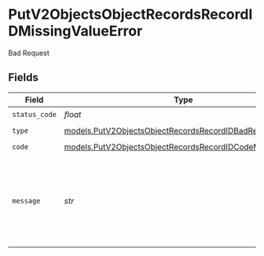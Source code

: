 # PutV2ObjectsObjectRecordsRecordIDMissingValueError

Bad Request


## Fields

| Field                                                                                                                      | Type                                                                                                                       | Required                                                                                                                   | Description                                                                                                                | Example                                                                                                                    |
| -------------------------------------------------------------------------------------------------------------------------- | -------------------------------------------------------------------------------------------------------------------------- | -------------------------------------------------------------------------------------------------------------------------- | -------------------------------------------------------------------------------------------------------------------------- | -------------------------------------------------------------------------------------------------------------------------- |
| `status_code`                                                                                                              | *float*                                                                                                                    | :heavy_check_mark:                                                                                                         | N/A                                                                                                                        |                                                                                                                            |
| `type`                                                                                                                     | [models.PutV2ObjectsObjectRecordsRecordIDBadRequestType](../models/putv2objectsobjectrecordsrecordidbadrequesttype.md)     | :heavy_check_mark:                                                                                                         | N/A                                                                                                                        |                                                                                                                            |
| `code`                                                                                                                     | [models.PutV2ObjectsObjectRecordsRecordIDCodeMissingValue](../models/putv2objectsobjectrecordsrecordidcodemissingvalue.md) | :heavy_check_mark:                                                                                                         | N/A                                                                                                                        |                                                                                                                            |
| `message`                                                                                                                  | *str*                                                                                                                      | :heavy_check_mark:                                                                                                         | N/A                                                                                                                        | Required value for attribute with ID "41252299-f8c7-4b5e-99c9-4ff8321d2f96" was not provided.                              |
